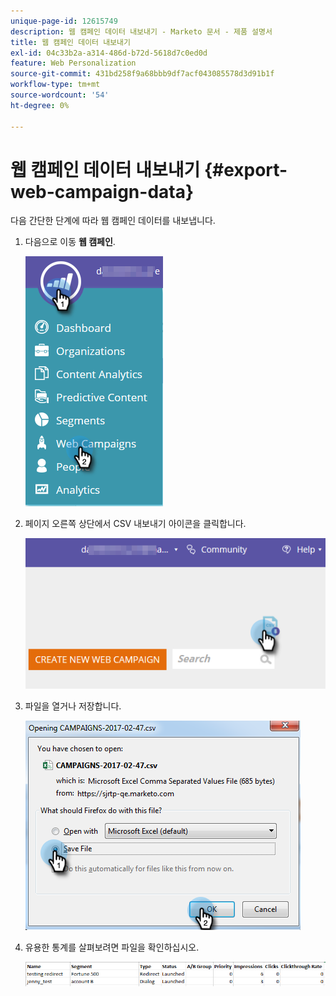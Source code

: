 ```yaml
---
unique-page-id: 12615749
description: 웹 캠페인 데이터 내보내기 - Marketo 문서 - 제품 설명서
title: 웹 캠페인 데이터 내보내기
exl-id: 04c33b2a-a314-486d-b72d-5618d7c0ed0d
feature: Web Personalization
source-git-commit: 431bd258f9a68bbb9df7acf043085578d3d91b1f
workflow-type: tm+mt
source-wordcount: '54'
ht-degree: 0%

---
```


# 웹 캠페인 데이터 내보내기 {#export-web-campaign-data}

다음 간단한 단계에 따라 웹 캠페인 데이터를 내보냅니다.

1. 다음으로 이동 **웹 캠페인**.

   ![](assets/one-2.png)

1. 페이지 오른쪽 상단에서 CSV 내보내기 아이콘을 클릭합니다.

   ![](assets/two-2.png)

1. 파일을 열거나 저장합니다.

   ![](assets/three-2.png)

1. 유용한 통계를 살펴보려면 파일을 확인하십시오.

   ![](assets/four-1.png)
